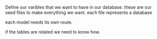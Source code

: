 Define our varibles that we want to have in our database. these are our seed files to make everything we want. each file represents a database

each model needs its own route.

if the tables are related we need to know how. 